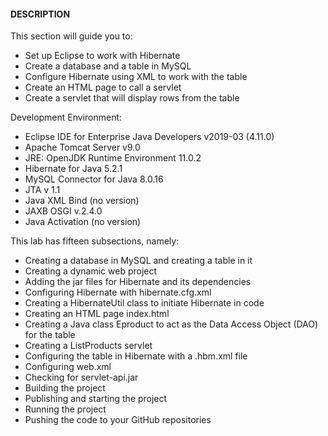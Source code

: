 #### DESCRIPTION

This section will guide you to:

* Set up Eclipse to work with Hibernate
* Create a database and a table in MySQL
* Configure Hibernate using XML to work with the table
* Create an HTML page to call a servlet
* Create a servlet that will display rows from the table

 

Development Environment:

* Eclipse IDE for Enterprise Java Developers v2019-03 (4.11.0)
* Apache Tomcat Server v9.0
* JRE: OpenJDK Runtime Environment 11.0.2
* Hibernate for Java 5.2.1
* MySQL Connector for Java 8.0.16
* JTA v 1.1
* Java XML Bind (no version)
* JAXB OSGI v.2.4.0
* Java Activation (no version)

 

This lab has fifteen subsections, namely:

* Creating a database in MySQL and creating a table in it
* Creating a dynamic web project
* Adding the jar files for Hibernate and its dependencies
* Configuring Hibernate with hibernate.cfg.xml
* Creating a HibernateUtil class to initiate Hibernate in code
* Creating an HTML page index.html
* Creating a Java class Eproduct to act as the Data Access Object (DAO) for the table
* Creating a ListProducts servlet
* Configuring the table in Hibernate with a .hbm.xml file
* Configuring web.xml
* Checking for servlet-api.jar
* Building the project
* Publishing and starting the project
* Running the project
* Pushing the code to your GitHub repositories
